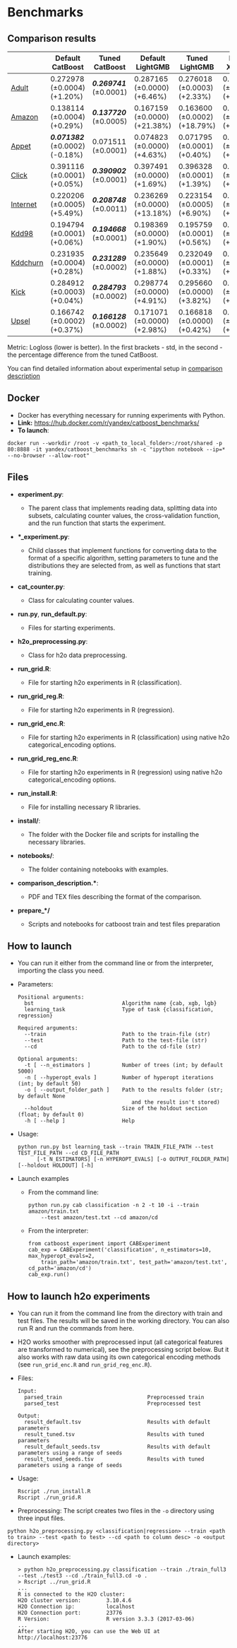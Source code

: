 # Benchmarks

## Comparison results

| | Default CatBoost | Tuned CatBoost | Default LightGMB | Tuned LightGMB | Default XGBoost | Tuned XGBoost | Default H2O | Tuned H2O
--- | --- | --- | --- | --- | --- | --- | --- | ---
[Adult](https://archive.ics.uci.edu/ml/datasets/Adult) | 0.272978 (±0.0004) (+1.20%) | _**0.269741**_ (±0.0001) | 0.287165 (±0.0000) (+6.46%) | 0.276018 (±0.0003) (+2.33%) | 0.280087 (±0.0000) (+3.84%) | 0.275423 (±0.0002) (+2.11%) | 0.276066 (±0.0000) (+2.35%) | 0.275104 (±0.0003) (+1.99%)
[Amazon](https://www.kaggle.com/c/amazon-employee-access-challenge) | 0.138114 (±0.0004) (+0.29%) | _**0.137720**_ (±0.0005) | 0.167159 (±0.0000) (+21.38%) | 0.163600 (±0.0002) (+18.79%) | 0.165365 (±0.0000) (+20.07%) | 0.163271 (±0.0001) (+18.55%) | 0.169497 (±0.0000) (+23.07%) | 0.162641 (±0.0001) (+18.09%)
[Appet](http://www.kdd.org/kdd-cup/view/kdd-cup-2009/Data) | _**0.071382**_ (±0.0002) (-0.18%) | 0.071511 (±0.0001) | 0.074823 (±0.0000) (+4.63%) | 0.071795 (±0.0001) (+0.40%) | 0.074659 (±0.0000) (+4.40%) | 0.071760 (±0.0000) (+0.35%) | 0.073554 (±0.0000) (+2.86%) | 0.072457 (±0.0002) (+1.32%)
[Click](http://www.kdd.org/kdd-cup/view/kdd-cup-2012-track-2) | 0.391116 (±0.0001) (+0.05%) | _**0.390902**_ (±0.0001) | 0.397491 (±0.0000) (+1.69%) | 0.396328 (±0.0001) (+1.39%) | 0.397638 (±0.0000) (+1.72%) | 0.396242 (±0.0000) (+1.37%) | 0.397853 (±0.0000) (+1.78%) | 0.397595 (±0.0001) (+1.71%)
[Internet](https://kdd.ics.uci.edu/databases/internet_usage/internet_usage.html) | 0.220206 (±0.0005) (+5.49%) | _**0.208748**_ (±0.0011) | 0.236269 (±0.0000) (+13.18%) | 0.223154 (±0.0005) (+6.90%) | 0.234678 (±0.0000) (+12.42%) | 0.225323 (±0.0002) (+7.94%) | 0.240228 (±0.0000) (+15.08%) | 0.222091 (±0.0005) (+6.39%)
[Kdd98](https://kdd.ics.uci.edu/databases/kddcup98/kddcup98.html) | 0.194794 (±0.0001) (+0.06%) | _**0.194668**_ (±0.0001) | 0.198369 (±0.0000) (+1.90%) | 0.195759 (±0.0001) (+0.56%) | 0.197949 (±0.0000) (+1.69%) | 0.195677 (±0.0000) (+0.52%) | 0.196075 (±0.0000) (+0.72%) | 0.195395 (±0.0000) (+0.37%)
[Kddchurn](http://www.kdd.org/kdd-cup/view/kdd-cup-2009/Data) | 0.231935 (±0.0004) (+0.28%) | _**0.231289**_ (±0.0002) | 0.235649 (±0.0000) (+1.88%) | 0.232049 (±0.0001) (+0.33%) | 0.233693 (±0.0000) (+1.04%) | 0.233123 (±0.0001) (+0.79%) | 0.232874 (±0.0000) (+0.68%) | 0.232752 (±0.0000) (+0.63%)
[Kick](https://www.kaggle.com/c/DontGetKicked) | 0.284912 (±0.0003) (+0.04%) | _**0.284793**_ (±0.0002) | 0.298774 (±0.0000) (+4.91%) | 0.295660 (±0.0000) (+3.82%) | 0.298161 (±0.0000) (+4.69%) | 0.294647 (±0.0000) (+3.46%) | 0.296355 (±0.0000) (+4.06%) | 0.294814 (±0.0003) (+3.52%)
[Upsel](http://www.kdd.org/kdd-cup/view/kdd-cup-2009/Data) | 0.166742 (±0.0002) (+0.37%) | _**0.166128**_ (±0.0002) | 0.171071 (±0.0000) (+2.98%) | 0.166818 (±0.0000) (+0.42%) | 0.168732 (±0.0000) (+1.57%) | 0.166322 (±0.0001) (+0.12%) | 0.169807 (±0.0000) (+2.21%) | 0.168241 (±0.0001) (+1.27%)


Metric: Logloss (lower is better). In the first brackets - std, in the second - the percentage difference from the tuned CatBoost.


You can find detailed information about experimental setup in [comparison description](https://github.com/catboost/benchmarks/blob/master/comparison_description.pdf)

## Docker

* Docker has everything necessary for running experiments with Python.
* __Link:__  https://hub.docker.com/r/yandex/catboost_benchmarks/
* __To launch__:

```
docker run --workdir /root -v <path_to_local_folder>:/root/shared -p 80:8888 -it yandex/catboost_benchmarks sh -c "ipython notebook --ip=* --no-browser --allow-root"
```

## Files

* __experiment.py__:
   * The parent class that implements reading data, splitting data into subsets, calculating counter values, the cross-validation function, and the run function that starts the experiment.

* __\*\_experiment.py__:
   * Child classes that implement functions for converting data to the format of a specific algorithm, setting parameters to tune and the distributions they are selected from, as well as functions that start training.

* __cat_counter.py__:
   * Class for calculating counter values.

* __run.py__, __run_default.py__:
   * Files for starting experiments.
   
* __h2o\_preprocessing.py__:
   * Class for h2o data preprocessing.
   
* __run\_grid.R__:
   * File for starting h2o experiments in R (classification).
   
* __run\_grid\_reg.R__:
   * File for starting h2o experiments in R (regression).
   
* __run\_grid\_enc.R__:
   * File for starting h2o experiments in R (classification) using native h2o categorical_encoding options.
   
* __run\_grid\_reg\_enc.R__:
   * File for starting h2o experiments in R (regression) using native h2o categorical_encoding options.

* __run_install.R__:
   * File for installing necessary R libraries.
   
* __install/__:
   * The folder with the Docker file and scripts for installing the necessary libraries.

* __notebooks/__:
   * The folder containing notebooks with examples.

* __comparison_description.\*__:
   * PDF and TEX files describing the format of the comparison.

* __prepare\_\*/__
   * Scripts and notebooks for catboost train and test files preparation
## How to launch

* You can run it either from the command line or from the interpreter, importing the class you need.

* Parameters:
    ```
    Positional arguments:
      bst                            Algorithm name {cab, xgb, lgb}
      learning_task                  Type of task {classification, regression}

    Required arguments:
      --train                        Path to the train-file (str)
      --test                         Path to the test-file (str)
      --cd                           Path to the cd-file (str)

    Optional arguments:
      -t [ --n_estimators ]          Number of trees (int; by default 5000)
      -n [ --hyperopt_evals ]        Number of hyperopt iterations (int; by default 50)
      -o [ --output_folder_path ]    Path to the results folder (str; by default None
                                        and the result isn't stored)
      --holdout                      Size of the holdout section (float; by default 0)
      -h [ --help ]                  Help
   ```

* Usage:
    ```
    python run.py bst learning_task --train TRAIN_FILE_PATH --test TEST_FILE_PATH --cd CD_FILE_PATH 
          [-t N_ESTIMATORS] [-n HYPEROPT_EVALS] [-o OUTPUT_FOLDER_PATH] [--holdout HOLDOUT] [-h]
    ```

* Launch examples
    * From the command line:
        ```
        python run.py cab classification -n 2 -t 10 -i --train amazon/train.txt
            --test amazon/test.txt --cd amazon/cd
        ```

    * From the interpreter:
        ```
        from catboost_experiment import CABExperiment
        cab_exp = CABExperiment('classification', n_estimators=10, max_hyperopt_evals=2,
            train_path='amazon/train.txt', test_path='amazon/test.txt', cd_path='amazon/cd')
        cab_exp.run()
        ```
## How to launch h2o experiments

* You can run it from the command line from the directory with train and test files. The results will be saved in the working directory. You can also run R and run the commands from here. 

* H2O works smoother with preprocessed input (all categorical features are transformed to numerical), see the preprocessing script below. But it also works with raw data using its own categorical encoding methods (see `run_grid_enc.R` and `run_grid_reg_enc.R`).

* Files:
    ```
    Input:
      parsed_train                           Preprocessed train
      parsed_test                            Preprocessed test

    Output:
      result_default.tsv                     Results with default parameters
      result_tuned.tsv                       Results with tuned parameters
      result_default_seeds.tsv               Results with default parameters using a range of seeds
      result_tuned_seeds.tsv                 Results with tuned parameters using a range of seeds
   ```

* Usage:
    ```
    Rscript ./run_install.R
    Rscript ./run_grid.R
    ```

* Preprocessing:
The script creates two files in the `-o` directory using three input files.
```
python h2o_preprocessing.py <classification|regression> --train <path to train> --test <path to test> --cd <path to column desc> -o <output directory>
```

* Launch examples:
    ```
    > python h2o_preprocessing.py classification --train ./train_full3 --test ./test3 --cd ./train_full3.cd -o .
    > Rscript ../run_grid.R
    ...
    R is connected to the H2O cluster:
    H2O cluster version:        3.10.4.6
    H2O Connection ip:          localhost
    H2O Connection port:        23776
    R Version:                  R version 3.3.3 (2017-03-06)
    ...
    After starting H2O, you can use the Web UI at http://localhost:23776
    ```
